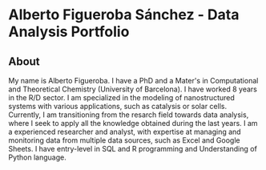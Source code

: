# Alberto Figueroba Sánchez - Data Analysis Portfolio 

## About

My name is Alberto Figueroba. I have a PhD and a Mater's in Computational and Theoretical Chemistry (University of Barcelona). I have worked 8 years in the R/D sector. I am specialized in the modeling of nanostructured systems with various applications, such as catalysis or solar cells. Currently, I am transitioning from the resarch field towards data analysis, where I seek to apply all the knowledge obtained during the last years. I am a experienced researcher and analyst, with expertise at managing and monitoring data from multiple data sources, such as Excel and Google Sheets. I have entry-level in SQL and R programming and Understanding of Python language.
